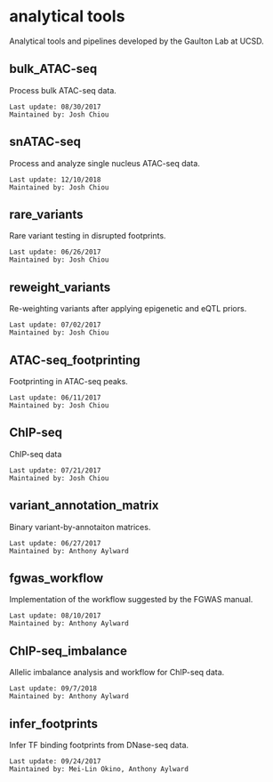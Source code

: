 # analytical tools
Analytical tools and pipelines developed by the Gaulton Lab at UCSD.  

## bulk\_ATAC-seq
Process bulk ATAC-seq data.  
```
Last update: 08/30/2017
Maintained by: Josh Chiou
```
## snATAC-seq
Process and analyze single nucleus ATAC-seq data. 
```
Last update: 12/10/2018
Maintained by: Josh Chiou
```
## rare\_variants
Rare variant testing in disrupted footprints.  
```
Last update: 06/26/2017
Maintained by: Josh Chiou
```
## reweight\_variants
Re-weighting variants after applying epigenetic and eQTL priors.  
```
Last update: 07/02/2017
Maintained by: Josh Chiou
```
## ATAC-seq\_footprinting
Footprinting in ATAC-seq peaks.  
```
Last update: 06/11/2017
Maintained by: Josh Chiou
```

## ChIP-seq
ChIP-seq data
```
Last update: 07/21/2017
Maintained by: Josh Chiou
```

## variant\_annotation\_matrix
Binary variant-by-annotaiton matrices.  
```
Last update: 06/27/2017
Maintained by: Anthony Aylward
```

## fgwas\_workflow
Implementation of the workflow suggested by the FGWAS manual.  
```
Last update: 08/10/2017
Maintained by: Anthony Aylward
```

## ChIP-seq\_imbalance
Allelic imbalance analysis and workflow for ChIP-seq data.  
```
Last update: 09/7/2018
Maintained by: Anthony Aylward
```

## infer\_footprints
Infer TF binding footprints from DNase-seq data.  
```
Last update: 09/24/2017
Maintained by: Mei-Lin Okino, Anthony Aylward
```
